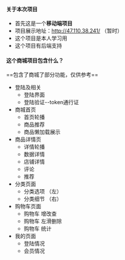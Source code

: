 #### 关于本次项目
- 首先这是一个**移动端项目**
- 项目展示地址：http://47.110.38.241/  （暂时）
- 这个项目是本人学习用
- 这个项目有后端支持
#### 这个商城项目包含什么？
   ==包含了商城了部分功能，仅供参考==
- 登陆及相关 
     - 登陆界面
     - 登陆验证--token通行证
- 商城首页  
    - 首页轮播
    - 商品推荐
    - 商品懒加载展示
- 商品详情页
    - 详情轮播
    - 数据详情
    - 店铺详情
    - 评论
    - 推荐
- 分类页面
     - 分类选项 （左）
     - 分类细节 （右）
- 购物车页面
    - 购物车 增改查
    - 购物车 左滑删除
    - 购物车 统计
- 我的页面
    - 登陆情况
    - 会员情况 
